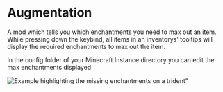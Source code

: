 # Augmentation

A mod which tells you which enchantments you need to max out an item. While pressing down the keybind, all items in an inventorys' tooltips will display the required enchantments to max out the item.

In the config folder of your Minecraft Instance directory you can edit the max enchantments displayed

![Example highlighting the missing enchantments on a trident"](https://cdn.modrinth.com/data/LB8P21PO/images/6ee849a9aff4a1f7c862318e3a9a966a144663cd.png "Example highlighting the missing enchantments on a trident")
